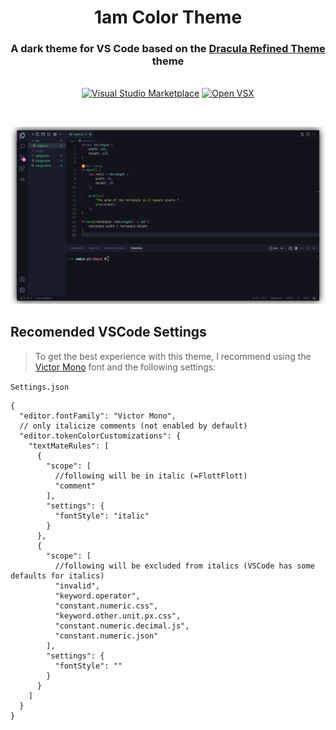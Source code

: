 <div align="center">

# 1am Color Theme

### A dark theme for VS Code based on the [Dracula Refined Theme](https://github.com/mathcale/dracula-theme-refined) theme

\
[![Visual Studio Marketplace](https://img.shields.io/visual-studio-marketplace/v/explodingcamera.1am?style=flat-square)](https://marketplace.visualstudio.com/items?itemName=explodingcamera.1am) [![Open VSX](https://img.shields.io/open-vsx/v/explodingcamera/1am?style=flat-square)](https://open-vsx.org/extension/explodingcamera/1am)

</div>

<br/>

![Screenshot](./image.png)

## Recomended VSCode Settings

> To get the best experience with this theme, I recommend using the [Victor Mono](https://rubjo.github.io/victor-mono/) font and the following settings:

`Settings.json`

```jsonc
{
  "editor.fontFamily": "Victor Mono",
  // only italicize comments (not enabled by default)
  "editor.tokenColorCustomizations": {
    "textMateRules": [
      {
        "scope": [
          //following will be in italic (=FlottFlott)
          "comment"
        ],
        "settings": {
          "fontStyle": "italic"
        }
      },
      {
        "scope": [
          //following will be excluded from italics (VSCode has some defaults for italics)
          "invalid",
          "keyword.operator",
          "constant.numeric.css",
          "keyword.other.unit.px.css",
          "constant.numeric.decimal.js",
          "constant.numeric.json"
        ],
        "settings": {
          "fontStyle": ""
        }
      }
    ]
  }
}
```

